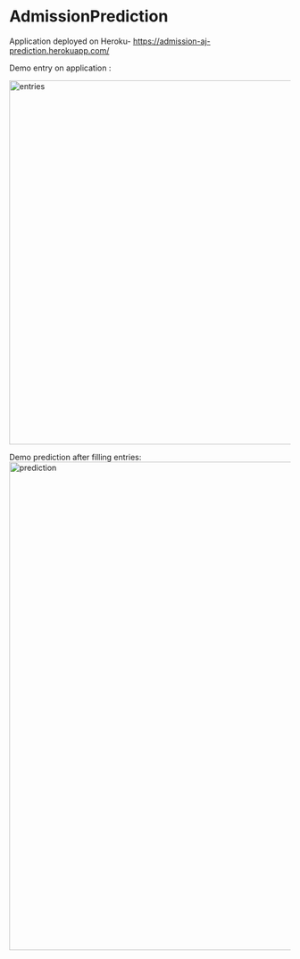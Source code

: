# AdmissionPrediction
Application deployed on Heroku- https://admission-aj-prediction.herokuapp.com/


Demo entry on application :


<img width="653" alt="entries" src="https://user-images.githubusercontent.com/90152799/166567617-ac8b3cfd-124a-4486-9b04-30bee5a0deec.png">

Demo prediction after filling entries:
<img width="876" alt="prediction" src="https://user-images.githubusercontent.com/90152799/166567784-db2b1dae-be12-4220-9e61-103b21584ea7.png">
